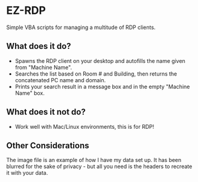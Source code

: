# EZ-RDP
Simple VBA scripts for managing a multitude of RDP clients.

## What does it do?
- Spawns the RDP client on your desktop and autofills the name given from "Machine Name".
- Searches the list based on Room # and Building, then returns the concatenated PC name and domain.
- Prints your search result in a message box and in the empty "Machine Name" box.

## What does it not do?
- Work well with Mac/Linux environments, this is for RDP!

## Other Considerations
The image file is an example of how I have my data set up. It has been blurred for the sake of privacy - but all you need is the headers to recreate it with your data.
